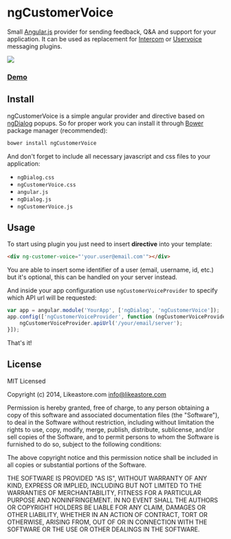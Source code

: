# ngCustomerVoice

Small [Angular.js](http://angularjs.org) provider for sending feedback, Q&A and support for your application. It can be used as replacement for [Intercom](https://www.intercom.io) or [Uservoice](https://www.uservoice.com/) messaging plugins.

[![](https://farm8.staticflickr.com/7346/14003765983_137b61a269_c.jpg)](http://likeastore.github.io/ngCustomerVoice)

### [Demo](http://likeastore.github.io/ngCustomerVoice)

## Install

ngCustomerVoice is a simple angular provider and directive based on [ngDialog](http://likeastore.github.io/ngDialog/) popups. So for proper work you can install it through [Bower](http://bower.io/) package manager (recommended):

```bash
bower install ngCustomerVoice
```

And don't forget to include all necessary javascript and css files to your application:

- ``ngDialog.css``
- ``ngCustomerVoice.css``
- ``angular.js``
- ``ngDialog.js``
- ``ngCustomerVoice.js``

## Usage

To start using plugin you just need to insert **directive** into your template:

```html
<div ng-customer-voice="'your.user@email.com'"></div>
```

You are able to insert some identifier of a user (email, username, id, etc.) but it's optional, this can be handled on your server instead.

And inside your app configuration  use ``ngCustomerVoiceProvider`` to specify which API url will be requested:

```js
var app = angular.module('YourApp', ['ngDialog', 'ngCustomerVoice']);
app.config(['ngCustomerVoiceProvider', function (ngCustomerVoiceProvider) {
	ngCustomerVoiceProvider.apiUrl('/your/email/server');
}]);
```

That's it!

## License

MIT Licensed

Copyright (c) 2014, Likeastore.com info@likeastore.com

Permission is hereby granted, free of charge, to any person obtaining a copy of this software and associated documentation files (the "Software"), to deal in the Software without restriction, including without limitation the rights to use, copy, modify, merge, publish, distribute, sublicense, and/or sell copies of the Software, and to permit persons to whom the Software is furnished to do so, subject to the following conditions:

The above copyright notice and this permission notice shall be included in all copies or substantial portions of the Software.

THE SOFTWARE IS PROVIDED "AS IS", WITHOUT WARRANTY OF ANY KIND, EXPRESS OR IMPLIED, INCLUDING BUT NOT LIMITED TO THE WARRANTIES OF MERCHANTABILITY, FITNESS FOR A PARTICULAR PURPOSE AND NONINFRINGEMENT. IN NO EVENT SHALL THE AUTHORS OR COPYRIGHT HOLDERS BE LIABLE FOR ANY CLAIM, DAMAGES OR OTHER LIABILITY, WHETHER IN AN ACTION OF CONTRACT, TORT OR OTHERWISE, ARISING FROM, OUT OF OR IN CONNECTION WITH THE SOFTWARE OR THE USE OR OTHER DEALINGS IN THE SOFTWARE.

